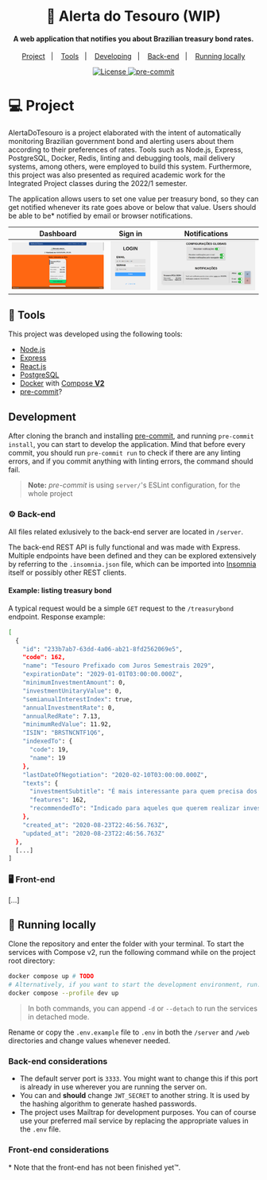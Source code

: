 <h1 align="center">
    <!-- <img alt="AlertaDoTesouro" title="AlertaDoTesouro" src=".github/AlertaDoTesouro.svg" width="200px" />
    <br/
    > -->
    🚨 Alerta do Tesouro (WIP)
</h1>

<h4 align="center">
A web application that notifies you about Brazilian treasury bond rates.
</h4>

<p align="center">
  <a href="#-project">Project</a>&nbsp;&nbsp;&nbsp;|&nbsp;&nbsp;&nbsp;
  <a href="#-tools">Tools</a>&nbsp;&nbsp;&nbsp;|&nbsp;&nbsp;&nbsp;
  <a href="#-tools">Developing</a>&nbsp;&nbsp;&nbsp;|&nbsp;&nbsp;&nbsp;
  <a href="#-back-end">Back-end</a>&nbsp;&nbsp;&nbsp;|&nbsp;&nbsp;&nbsp;
  <a href="#-running-locally">Running locally</a>
</p>

<p align="center">
  <!-- <img alt="HerokuStatus" src="https://heroku-shields.herokuapp.com/covid19nowbot"> -->
  <a href="./LICENSE">
    <img alt="License" src="https://img.shields.io/badge/License-GPL%20v3-blue.svg" />
  </a>
  <a href="https://github.com/pre-commit/pre-commit">
    <img src="https://img.shields.io/badge/pre--commit-enabled-brightgreen?logo=pre-commit&logoColor=white" alt="pre-commit" style="max-width:100%;">
  </a>
</p>

# 💻 Project

AlertaDoTesouro is a project elaborated with the intent of automatically monitoring Brazilian government bond and alerting users about them according to their preferences of rates. Tools such as Node.js, Express, PostgreSQL, Docker, Redis, linting and debugging tools, mail delivery systems, among others, were employed to build this system.
Furthermore, this project was also presented as required academic work for the Integrated Project classes during the 2022/1 semester.

The application allows users to set one value per treasury bond, so they can get notified whenever its rate goes above or below that value. Users should be able to be* notified by email or browser notifications.

<table>
    <thead>
        <tr>
          <th>Dashboard</th>
          <th>Sign in</th>
          <th>Notifications</th>
        </tr>
    </thead>
    <tbody>
        <tr>
            <td><a target="_blank" href=".github/dashboard.png"><img src=".github/dashboard.png" alt="Dashboard page" style="max-width: 100%; --darkreader-inline-outline:#b30000;" title=""/></td>
            <td><a target="_blank" href=".github/sign_in.png"><img src=".github/sign_in.png" alt="Sign in page" style="max-width:100%;"/></td>
            <td><a target="_blank" href=".github/notifications.png"><img src=".github/notifications.png" alt="Notifications page" style="max-width:100%;"/></td>
        </tr>
    </tbody>
</table>

## 🔧 Tools

This project was developed using the following tools:

- [Node.js](https://nodejs.org/en/)
- [Express](https://expressjs.com/)
- [React.js](http://reactjs.org/)
- [PostgreSQL](https://www.postgresql.org/)
- [Docker](https://www.docker.com/) with [Compose __V2__](https://docs.docker.com/compose/#compose-v2-and-the-new-docker-compose-command)
- [pre-commit]?

[pre-commit]: https://pre-commit.com/

## Development

After cloning the branch and installing [pre-commit], and running `pre-commit install`, you can start to develop the application. Mind that before every commit, you should run `pre-commit run` to check if there are any linting errors, and if you commit anything with linting errors, the command should fail.

> __Note:__ _pre-commit_ is using `server/`'s ESLint configuration, for the whole project

### ⚙️ Back-end

All files related exlusively to the back-end server are located in `/server`.

The back-end REST API is fully functional and was made with Express. Multiple endpoints have been defined and they can be explored extensively by referring to the `.insomnia.json` file, which can be imported into [Insomnia](https://insomnia.rest/) itself or possibly other REST clients.

#### Example: listing treasury bond

A typical request would be a simple `GET` request to the `/treasurybond` endpoint. Response example:

```bash
[
  {
    "id": "233b7ab7-63dd-4a06-ab21-8fd2562069e5",
    "code": 162,
    "name": "Tesouro Prefixado com Juros Semestrais 2029",
    "expirationDate": "2029-01-01T03:00:00.000Z",
    "minimumInvestmentAmount": 0,
    "investmentUnitaryValue": 0,
    "semianualInterestIndex": true,
    "annualInvestmentRate": 0,
    "annualRedRate": 7.13,
    "minimumRedValue": 11.92,
    "ISIN": "BRSTNCNTF1Q6",
    "indexedTo": {
      "code": 19,
      "name": 19
    },
    "lastDateOfNegotiation": "2020-02-10T03:00:00.000Z",
    "texts": {
      "investmentSubtitle": "É mais interessante para quem precisa dos seus rendimentos para complementar sua renda, pois paga juros a cada semestre (cupons de juros). Em caso de resgate antecipado, o Tesouro Nacional garante sua recompra pelo seu valor de mercado.",
      "features": 162,
      "recommendedTo": "Indicado para aqueles que querem realizar investimentos de longo prazo."
    },
    "created_at": "2020-08-23T22:46:56.763Z",
    "updated_at": "2020-08-23T22:46:56.763Z"
  },
  [...]
]
```

### 🖥 Front-end

[...]

## 🏡 Running locally

Clone the repository and enter the folder with your terminal. To start the services with Compose v2, run the following command while on the project root directory:

   ```bash
  docker compose up # TODO
  # Alternatively, if you want to start the development environment, run:
  docker compose --profile dev up
   ```

   > In both commands, you can append `-d` or `--detach` to run the services in detached mode.

Rename or copy the `.env.example` file to `.env` in both the `/server` and `/web` directories and change values whenever needed.

### Back-end considerations

- The default server port is `3333`. You might want to change this if this port is already in use wherever you are running the server on.
- You can and __should__ change `JWT_SECRET` to another string. It is used by the hashing algorithm to generate hashed passwords.
- The project uses Mailtrap for development purposes. You can of course use your preferred mail service by replacing the appropriate values in the `.env` file.
   <!-- - [Sentry](https://sentry.io/for/web/) was added mostly for learning purposes and of course is not required; feel free to leave the string empty. -->

<!-- TODO: Endpoints documentation -->

### Front-end considerations

\* Note that the front-end has not been finished yet:tm:.

